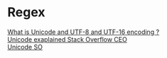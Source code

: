 # Regex
[ What is Unicode and UTF-8 and UTF-16 encoding ? ](https://www.w3schools.com/charsets/ref_html_utf8.asp) <br>
[Unicode exaplained Stack Overflow CEO ](https://www.joelonsoftware.com/2003/10/08/the-absolute-minimum-every-software-developer-absolutely-positively-must-know-about-unicode-and-character-sets-no-excuses/) <br>
[Unicode SO](https://stackoverflow.com/questions/2241348/what-is-unicode-utf-8-utf-16)
